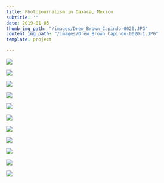```yaml
---
title: Photojournalism in Oaxaca, Mexico
subtitle: ''
date: 2019-01-05
thumb_img_path: "/images/Drew_Brown_Capindo-0020.JPG"
content_img_path: "/images/Drew_Brown_Capindo-0020-1.JPG"
template: project

---
```

![](/images/DSC_0227.JPG)

![](/images/Drew_Brown_Arrazola-0007.JPG)

![](/images/DSC_0209.JPG)

![](/images/Drew_Brown_Capindo-0013.JPG)

![](/images/DSC_0374.JPG)

![](/images/Drew_Brown_Capindo-0017.JPG)

![](/images/Drew_Brown_Arrazola-0016.JPG)

![](/images/Drew_Brown_Market-0019.JPG)

![](/images/Drew_Brown_Arrazola-0015.JPG)

![](/images/DSC_1048.JPG)

![](/images/Drew_Brown_Market-0017.JPG)